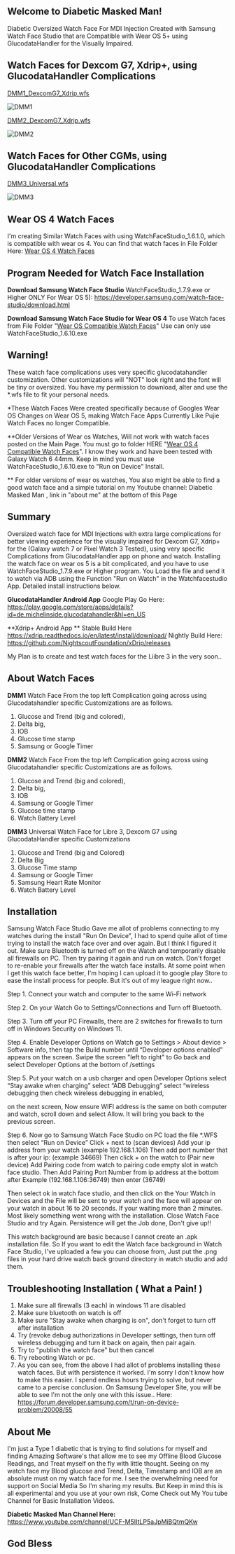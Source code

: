 ## Welcome to Diabetic Masked Man!

Diabetic Oversized Watch Face For MDI Injection Created with Samsung Watch Face Studio that are Compatible with Wear OS 5+ using GlucodataHandler for the Visually Impaired.


## Watch Faces for Dexcom G7, Xdrip+, using GlucodataHandler Complications

[DMM1_DexcomG7_Xdrip.wfs](https://github.com/sderaps/DMM/blob/a99a45b547c678e245dffda8d8a1cd8d0372e177/DMM1_DexcomG7_Xdrip.wfs)

![DMM1](https://raw.githubusercontent.com/sderaps/DMM/main/DMM1%20Galaxy%20Watch%20%207%2044mm.jpg)

[DMM2_DexcomG7_Xdrip.wfs](https://github.com/sderaps/DMM/blob/a99a45b547c678e245dffda8d8a1cd8d0372e177/DMM2_DexcomG7_Xdrip.wfs)

![DMM2](https://raw.githubusercontent.com/sderaps/DMM/main/DMM2_Dexcom_G7_Xdrip.jpg)

## Watch Faces for Other CGMs, using GlucodataHandler Complications


[DMM3_Universal.wfs](https://github.com/sderaps/DMM/blob/ebc463ef4a033574e918236807612a5fc479a4ea/DMM3_Universal.wfs)

![DMM3](https://raw.githubusercontent.com/sderaps/DMM/main/DMM3%20Universal.jpg)

## Wear OS 4 Watch Faces

I'm creating Similar Watch Faces with using WatchFaceStudio_1.6.1.0, which is compatible with wear os 4. You can find that watch faces in File Folder Here: [Wear OS 4 Watch Faces](https://github.com/sderaps/DMM/tree/main/Wear%20OS%204%20Compatible%20Watch%20faces)

## Program Needed for Watch Face Installation

**Download Samsung Watch Face Studio**
WatchFaceStudio_1.7.9.exe or Higher ONLY For Wear OS 5): https://developer.samsung.com/watch-face-studio/download.html

**Download Samsung Watch Face Studio for Wear OS 4**
To use Watch faces from File Folder "[Wear OS Compatible Watch Faces](https://github.com/sderaps/DMM/tree/main/Wear%20OS%204%20Compatible%20Watch%20faces)" Use can only use WatchFaceStudio_1.6.10.exe



## Warning!

These watch face complications uses very specific glucodatahandler customization. Other customizations will "NOT" look right and the font will be tiny or oversized.  You have my permission to download, alter and use the *.wfs file to fit your personal needs. 

*These Watch Faces Were created specifically because of Googles Wear OS Changes on Wear OS 5, making Watch Face Apps Currently Like Pujie Watch Faces no longer Compatible. 

**Older Versions of Wear os Watches, Will not work with watch faces posted on the Main Page. You must go to folder HERE "[Wear OS 4 Compatible Watch Faces](https://github.com/sderaps/DMM/tree/main/Wear%20OS%204%20Compatible%20Watch%20faces)". I know they work and have been tested with Galaxy Watch 6 44mm. Keep in mind you must use WatchFaceStudio_1.6.10.exe to "Run on Device" Install.  

** For older versions of wear os watches, You also might be able to find a good watch face and a simple tutorial on my Youtube channel: Diabetic Masked Man , link in "about me" at the bottom of this Page 

## Summary
Oversized watch face for MDI Injections with extra large complications for better viewing experience for the visually impaired for Dexcom G7, Xdrip+ for the (Galaxy watch 7 or Pixel Watch 3 Tested), using very specific Complications from GlucodataHandler app on phone and watch. Installing the watch face on wear os 5 is a bit complicated, and you have to use WatchFaceStudio_1.7.9.exe or Higher program. You Load the file and send it to watch via ADB using the Function "Run on Watch" in the Watchfacestudio App. Detailed install instructions below.

**GlucodataHandler Android App** 
Google Play Go Here:
https://play.google.com/store/apps/details?id=de.michelinside.glucodatahandler&hl=en_US

**Xdrip+ Android App ** 
Stable Build Here
https://xdrip.readthedocs.io/en/latest/install/download/
Nightly Build Here:
https://github.com/NightscoutFoundation/xDrip/releases

My Plan is to create and test watch faces for the Liibre 3 in the very soon.. 

## About Watch Faces

**DMM1** Watch Face From the top left Complication going across using Glucodatahandler specific Customizations are as follows.

1. Glucose and Trend (big and colored),
2. Delta big,
3. IOB
4. Glucose time stamp
5. Samsung or Google Timer

**DMM2** Watch Face From the top left Complication going across using Glucodatahandler specific Customizations are as follows.

1. Glucose and Trend (big and colored),
2. Delta big,
3. IOB
4. Samsung or Google Timer
5. Glucose time stamp
6. Watch Battery Level

**DMM3** Universal Watch Face for Libre 3, Dexcom G7 using GlucodataHandler specific Customizations

1. Glucose and Trend (big and Colored)
2. Delta Big
3. Glucose Time stamp
4. Samsung or Google Timer
5. Samsung Heart Rate Monitor
6. Watch Battery Level

## Installation

Samsung Watch Face Studio Gave me allot of problems connecting to my watches during the install "Run On Device", I had to spend quite allot of time trying to install the watch face over and over again. But I think I figured it out. Make sure Bluetooth is turned off on the Watch and temporarily disable all firewalls on PC. Then try pairing it again and run on watch. Don't forget to re-enable your firewalls after the watch face installs. At some point when I get this watch face better, I'm hoping I can upload it to google play Store to ease the install process for people. But it's out of my league right now..

Step 1. Connect your watch and computer to the same Wi-Fi network

Step 2. On your Watch Go to Settings/Connections and Turn off Bluetooth.

Step 3. Turn off your PC Firewalls, there are 2 switches for firewalls to turn off in Windows Security on Windows 11. 


Step 4. Enable Developer Options on Watch go to Settings > About device > Software info, then tap the Build number until “Developer options enabled” appears on the screen. Swipe the screen "left to right" to Go back and select Developer Options at the bottom of /settings

Step 5. Put your watch on a usb charger and open Developer Options select “Stay awake when charging” select “ADB Debugging” select “wireless debugging then check wireless debugging in enabled,
 
  on the next screen, Now ensure WIFI address is the same on both computer and watch, scroll down and select Allow. It will bring you back to the previous screen.

Step 6. Now go to Samsung Watch Face Studio on PC load the file *.WFS then select “Run on Device” Click + next to (scan devices) Add your ip address from your watch (example 192.168.1.106) Then add port number that is after your ip: (example 34669) Then click + on the watch to (Pair new device) Add Pairing code from watch to pairing code empty slot in watch face studio. Then Add Pairing Port Number from ip address at the bottom after Example (192.168.1.106:36749) then enter (36749)

Then select ok in watch face studio, and then click on the Your Watch in Devices and the File will be sent to your watch and the face will appear on your watch in about 16 to 20 seconds. If your waiting more than 2 minutes. Most likely something went wrong with the installation. Close Watch Face Studio and try Again. Persistence will get the Job done, Don't give up!!

This watch background are basic because I cannot create an .apk installation file. So If you want to edit the Watch face background in Watch Face Studio, I've uploaded a few you can choose from, Just put the .png files in your hard drive watch back ground directory in watch studio and add them. 

## Troubleshooting Installation ( What a Pain! )
1. Make sure all firewalls (3 each) in windows 11 are disabled
2. Make sure bluetooth on watch is off
3.  Make sure "Stay awake when charging is on", don't forget to turn off after installation
4. Try (revoke debug authorizations in Developer settings, then turn off wireless debugging and turn it back on again, then pair again. 
5. Try to "publish the watch face" but then cancel
6. Try rebooting Watch or pc.
7. As you can see, from the above I had allot of problems installing these watch faces. But with persistence it worked. I'm sorry I don't know how to make this easier. I spend endless hours trying to solve, but never came to a percise conclusion. On Samsung Developer Site, you will be able to see I'm not the only one with this issue.. Here: https://forum.developer.samsung.com/t/run-on-device-problem/20008/55


## About Me
I'm just a Type 1 diabetic that is trying to find solutions for myself and finding Amazing Software's that allow me to see my Offline Blood Glucose Readings, and Treat myself on the fly with little thought. Seeing on my watch face my Blood glucose and Trend, Delta, Timestamp and IOB are an absolute must on my watch face for me. I see the overwhelming need for support on Social Media So I'm sharing my results. But Keep in mind this is all experimental and you use at your own risk, Come Check out My You tube Channel for Basic Installation Videos. 


**Diabetic Masked Man Channel Here:** https://www.youtube.com/channel/UCF-M5IItLP5aJpMiBQtmQKw


## God Bless

